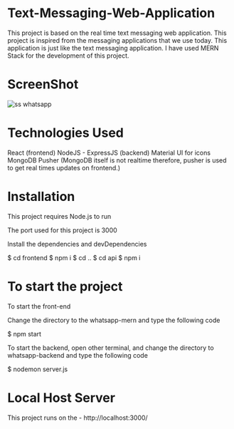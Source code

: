 # Text-Messaging-Web-Application
This project is based on the real time text messaging web application. This project is inspired from the messaging applications that we use today. This application is just like the text messaging application. I have used MERN Stack for the development of this project.


# ScreenShot
![ss whatsapp](https://user-images.githubusercontent.com/107169043/190159099-e436a8ef-b79b-4f77-9d97-70db1239fda2.png)

# Technologies Used
  React (frontend)
  NodeJS - ExpressJS (backend)
  Material UI for icons
  MongoDB
  Pusher (MongoDB itself is not realtime therefore, pusher is used to get real times updates on frontend.)
  
# Installation

This project requires Node.js to run

The port used for this project is 3000

Install the dependencies and devDependencies

$ cd frontend
$ npm i
$ cd ..
$ cd api
$ npm i

# To start the project

To start the front-end

Change the directory to the whatsapp-mern and type the following code

$ npm start

To start the backend, open other terminal, and change the directory to whatsapp-backend and type the following code

$ nodemon server.js

# Local Host Server

This project runs on the -  http://localhost:3000/
